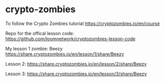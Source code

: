 # crypto-zombies
To follow the Crypto Zombies tutorial
https://cryptozombies.io/en/course

Repo for the offical lesson code:
https://github.com/loomnetwork/cryptozombies-lesson-code

My lesson 1 zombie: Beezy
https://share.cryptozombies.io/en/lesson/1/share/Beezy

Lesson 2:
https://share.cryptozombies.io/en/lesson/2/share/Beezy

Lesson 3:
https://share.cryptozombies.io/en/lesson/3/share/Beezy
